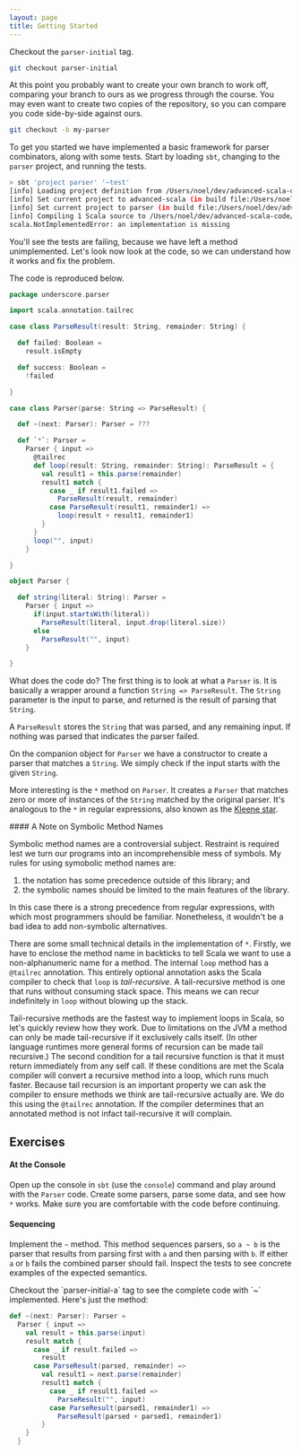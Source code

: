 ```yaml
---
layout: page
title: Getting Started
---
```


Checkout the `parser-initial` tag.

~~~ bash
git checkout parser-initial
~~~

At this point you probably want to create your own branch to work off, comparing your branch to ours as we progress through the course. You may even want to create two copies of the repository, so you can compare you code side-by-side against ours.

~~~ bash
git checkout -b my-parser
~~~

To get you started we have implemented a basic framework for parser combinators, along with some tests. Start by loading `sbt`, changing to the `parser` project, and running the tests.

~~~ bash
> sbt 'project parser' '~test'
[info] Loading project definition from /Users/noel/dev/advanced-scala-code/project
[info] Set current project to advanced-scala (in build file:/Users/noel/dev/advanced-scala-code/)
[info] Set current project to parser (in build file:/Users/noel/dev/advanced-scala-code/)
[info] Compiling 1 Scala source to /Users/noel/dev/advanced-scala-code/parser/target/scala-2.10/classes...
scala.NotImplementedError: an implementation is missing
~~~

You'll see the tests are failing, because we have left a method unimplemented. Let's look now look at the code, so we can understand how it works and fix the problem.

The code is reproduced below.

~~~ scala
package underscore.parser

import scala.annotation.tailrec

case class ParseResult(result: String, remainder: String) {

  def failed: Boolean =
    result.isEmpty

  def success: Boolean =
    !failed

}

case class Parser(parse: String => ParseResult) {

  def ~(next: Parser): Parser = ???

  def `*`: Parser =
    Parser { input =>
      @tailrec
      def loop(result: String, remainder: String): ParseResult = {
        val result1 = this.parse(remainder)
        result1 match {
          case _ if result1.failed =>
            ParseResult(result, remainder)
          case ParseResult(result1, remainder1) =>
            loop(result + result1, remainder1)
        }
      }
      loop("", input)
    }

}

object Parser {

  def string(literal: String): Parser =
    Parser { input =>
      if(input.startsWith(literal))
        ParseResult(literal, input.drop(literal.size))
      else
        ParseResult("", input)
    }

}
~~~

What does the code do? The first thing is to look at what a `Parser` is. It is basically a wrapper around a function `String => ParseResult`. The `String` parameter is the input to parse, and returned is the result of parsing that `String`.

A `ParseResult` stores the `String` that was parsed, and any remaining input. If nothing was parsed that indicates the parser failed.

On the companion object for `Parser` we have a constructor to create a parser that matches a `String`. We simply check if the input starts with the given `String`.

More interesting is the `*` method on `Parser`. It creates a `Parser` that matches zero or more of instances of the `String` matched by the original parser. It's analogous to the `*` in regular expressions, also known as the [Kleene star](http://en.wikipedia.org/wiki/Kleene_star).

<div class="aside">
#### A Note on Symbolic Method Names

Symbolic method names are a controversial subject. Restraint is required lest we turn our programs into an incomprehensible mess of symbols. My rules for using symobolic method names are:

1. the notation has some precedence outside of this library; and
2. the symbolic names should be limited to the main features of the library.

In this case there is a strong precedence from regular expressions, with which most programmers should be familiar. Nonetheless, it wouldn't be a bad idea to add non-symbolic alternatives.
</div>

There are some small technical details in the implementation of `*`. Firstly, we have to enclose the method name in backticks to tell Scala we want to use a non-alphanumeric name for a method. The internal `loop` method has a `@tailrec` annotation. This entirely optional annotation asks the Scala compiler to check that `loop` is *tail-recursive*. A tail-recursive method is one that runs without consuming stack space. This means we can recur indefinitely in `loop` without blowing up the stack.

Tail-recursive methods are the fastest way to implement loops in Scala, so let's quickly review how they work. Due to limitations on the JVM a method can only be made tail-recursive if it exclusively calls itself. (In other language runtimes more general forms of recursion can be made tail recursive.) The second condition for a tail recursive function is that it must return immediately from any self call. If these conditions are met the Scala compiler will convert a recursive method into a loop, which runs much faster. Because tail recursion is an important property we can ask the compiler to ensure methods we think are tail-recursive actually are. We do this using the `@tailrec` annotation. If the compiler determines that an annotated method is not infact tail-recursive it will complain.


## Exercises

#### At the Console

Open up the console in `sbt` (use the `console`) command and play around with the `Parser` code. Create some parsers, parse some data, and see how `*` works. Make sure you are comfortable with the code before continuing.

#### Sequencing

Implement the `~` method. This method sequences parsers, so `a ~ b` is the parser that results from parsing first with `a` and then parsing with `b`. If either `a` or `b` fails the combined parser should fail. Inspect the tests to see concrete examples of the expected semantics.

<div class="solution">
Checkout the `parser-initial-a` tag to see the complete code with `~` implemented. Here's just the method:

~~~ scala
def ~(next: Parser): Parser =
  Parser { input =>
    val result = this.parse(input)
    result match {
      case _ if result.failed =>
        result
      case ParseResult(parsed, remainder) =>
        val result1 = next.parse(remainder)
        result1 match {
          case _ if result1.failed =>
            ParseResult("", input)
          case ParseResult(parsed1, remainder1) =>
            ParseResult(parsed + parsed1, remainder1)
        }
    }
  }
~~~
</div>
